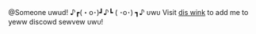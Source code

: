 @Someone uwud! ♪┏(・o･)┛♪┗ ( ･o･) ┓♪ ᴜwᴜ 
 Visit [dis wink](https://discordapp.com/oauth2/authorize?&client_id=608464790649831424&scope=bot&permissions=75776) to add me to yeww discowd sewvew ᴜwᴜ!



